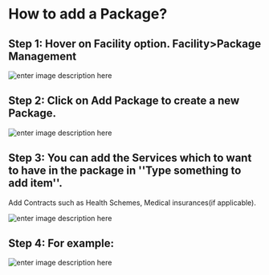 # How to add a Package?

## Step 1: Hover on Facility option. Facility>Package Management

![enter image description here](https://res.cloudinary.com/teleopdassets/image/upload/v1642500865/service/inventory/pack_1_tiqigo.png)

## Step 2: Click on Add Package to create a new Package.

![enter image description here](https://res.cloudinary.com/teleopdassets/image/upload/v1642500864/service/inventory/pack_2_voykb4.png)

## Step 3: You can add the Services which to want to have in the package in ''Type something to add item''.

Add Contracts such as Health Schemes, Medical insurances(if applicable).

![enter image description here](https://res.cloudinary.com/teleopdassets/image/upload/v1642501126/service/inventory/pack_12_gnl8n0.png)

## Step 4: For example:

![enter image description here](https://res.cloudinary.com/teleopdassets/image/upload/v1642500865/service/inventory/pack_exm_rnwedt.png)

